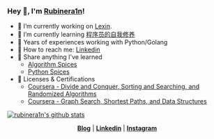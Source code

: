### Hey 👋, I'm [Rubinera1n](http://blog.xiufuguo.com/)!

<!--
**zpoint/zpoint** is a ✨ _special_ ✨ repository because its `README.md` (this file) appears on your GitHub profile.

Here are some ideas to get you started:

- 🔭 I’m currently working on ...
- 🌱 I’m currently learning ...
- 👯 I’m looking to collaborate on ...
- 🤔 I’m looking for help with ...
- 💬 Ask me about ...
- 📫 How to reach me: ...
- 😄 Pronouns: ...
- ⚡ Fun fact: ...
🌱 I’m currently working on [go-Internals](https://github.com/zpoint/go-Internals) off the work time
-->

- 🔭 I’m currently working on [Lexin](https://www.lexin.com/).
- 🌱 I’m currently learning [程序员的自我修养](https://book.douban.com/subject/3652388/)
- 🤔 Years of experiences working with Python/Golang
- 💬 How to reach me: [Linkedin](https://www.linkedin.com/in/hsiufukuo/)
- 📖 Share anything I've learned
  - [Algorithm Spices](https://algorithm-spices.readthedocs.io/)
  - [Python Spices](https://python-spices.readthedocs.io/)
- 🌟 Licenses & Certifications
  - [Coursera - Divide and Conquer, Sorting and Searching, and Randomized Algorithms](https://www.coursera.org/account/accomplishments/certificate/8XT2F6FCZH5X)
  - [Coursera - Graph Search, Shortest Paths, and Data Structures](https://www.coursera.org/account/accomplishments/certificate/7PV3UMZZKPUP)

[![rubinera1n's github stats](https://github-readme-stats.vercel.app/api?username=rubinera1n&theme=cobalt&show_icons=true)](https://github.com/rubinera1n)

<p align="center">
  <strong><a href="http://blog.xiufuguo.com/">Blog</a></strong> |
  <strong><a href="https://www.linkedin.com/in/hsiufukuo/">Linkedin</a></strong> |
  <strong><a href="https://www.instagram.com/rubinera1n/">Instagram</a></strong>
</p>
